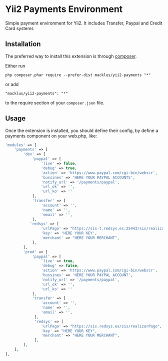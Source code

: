 Yii2 Payments Environment
=========================
Simple payment environment for Yii2. It includes Transfer, Paypal and Credit Card systems

Installation
------------

The preferred way to install this extension is through [composer](http://getcomposer.org/download/).

Either run

```
php composer.phar require --prefer-dist macklus/yii2-payments "*"
```

or add

```
"macklus/yii2-payments": "*"
```

to the require section of your `composer.json` file.


Usage
-----

Once the extension is installed, you should define their config, by define a payments component on your web.php, like:

```php
'modules' => [
    'payments' => [
        'dev' => [
            'paypal' => [
                'live' => false,
                'debug' => true,
                'action' => 'https://www.paypal.com/cgi-bin/webscr',
                'bussines' => 'HERE YOUR PAYPAL ACCOUNTS',
                'notify_url' => '/payments/paypal',
                'url_ok' => '',
                'url_ko' => ''
            ],
            'transfer' => [
                'account' => '',
                'name' => '',
                'email' => '',
            ],
           'redsys' => [
                'urlPago' => "https://sis-t.redsys.es:25443/sis/realizarPago",
                'key' => 'HERE YOUR KEY',
                'merchant' => "HERE YOUR MERCHANT",
            ],
        ],
        'prod' => [
            'paypal' => [
                'live' => true,
                'debug' => false,
                'action' => 'https://www.paypal.com/cgi-bin/webscr',
                'bussines' => 'HERE YOUR PAYPAL ACCOUNT',
                'notify_url' => '/payments/paypal',
                'url_ok' => '',
                'url_ko' => ''
            ],
            'transfer' => [
                'account' => '',
                'name' => '',
                'email' => '',
             ],
             'redsys' => [
                'urlPago' => "https://sis.redsys.es/sis/realizarPago",
                'key' => "HERE YOUR KEY",
                'merchant' => "HERE YOUR MERCHANT",
             ],
        ],
    ],
],
```